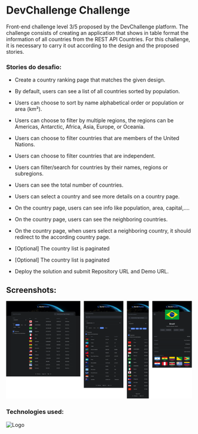 
  

# DevChallenge Challenge
Front-end challenge level 3/5 proposed by the DevChallenge platform. The challenge consists of creating an application that shows in table format the information of all countries from the REST API Countries. For this challenge, it is necessary to carry it out according to the design and the proposed stories.

### Stories do desafio:
- Create a country ranking page that matches the given design.

- By default, users can see a list of all countries sorted by population.

- Users can choose to sort by name alphabetical order or population or area (km²).

- Users can choose to filter by multiple regions, the regions can be Americas, Antarctic, Africa, Asia, Europe, or Oceania.

- Users can choose to filter countries that are members of the United Nations.

- Users can choose to filter countries that are independent.

- Users can filter/search for countries by their names, regions or subregions.
- Users can see the total number of countries.

- Users can select a country and see more details on a country page.

- On the country page, users can see info like population, area, capital,....

- On the country page, users can see the neighboring countries.

- On the country page, when users select a neighboring country, it should redirect to the according country page.

- [Optional] The country list is paginated

- [Optional] The country list is paginated

- Deploy the solution and submit Repository URL and Demo URL.

## Screenshots:
![App Screenshot](/src/assets/img/done.png)
  
### Technologies used:
![Logo](https://upload.wikimedia.org/wikipedia/commons/thumb/c/cf/Angular_full_color_logo.svg/64px-Angular_full_color_logo.svg.png)